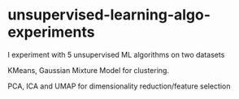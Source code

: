 # unsupervised-learning-algo-experiments
 I experiment with 5 unsupervised ML algorithms on two datasets

KMeans, Gaussian Mixture Model for clustering.

PCA, ICA and UMAP for dimensionality reduction/feature selection
